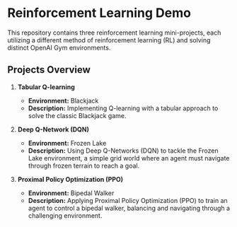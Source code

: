# Reinforcement Learning Demo

This repository contains three reinforcement learning mini-projects, each utilizing a different method of reinforcement learning (RL) and solving distinct OpenAI Gym environments.

## Projects Overview

1. **Tabular Q-learning**
   - **Environment:** Blackjack
   - **Description:** Implementing Q-learning with a tabular approach to solve the classic Blackjack game.

2. **Deep Q-Network (DQN)**
   - **Environment:** Frozen Lake
   - **Description:** Using Deep Q-Networks (DQN) to tackle the Frozen Lake environment, a simple grid world where an agent must navigate through frozen terrain to reach a goal.

3. **Proximal Policy Optimization (PPO)**
   - **Environment:** Bipedal Walker
   - **Description:** Applying Proximal Policy Optimization (PPO) to train an agent to control a bipedal walker, balancing and navigating through a challenging environment.


